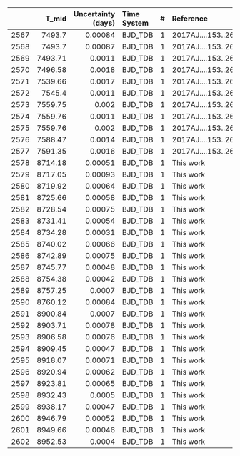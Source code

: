 |      |   T_mid |   Uncertainty (days) | Time System   |   # | Reference           |
|-----:|--------:|---------------------:|:--------------|----:|:--------------------|
| 2567 | 7493.7  |              0.00084 | BJD_TDB       |   1 | 2017AJ....153..263M |
| 2568 | 7493.7  |              0.00087 | BJD_TDB       |   1 | 2017AJ....153..263M |
| 2569 | 7493.71 |              0.0011  | BJD_TDB       |   1 | 2017AJ....153..263M |
| 2570 | 7496.58 |              0.0018  | BJD_TDB       |   1 | 2017AJ....153..263M |
| 2571 | 7539.66 |              0.0017  | BJD_TDB       |   1 | 2017AJ....153..263M |
| 2572 | 7545.4  |              0.0011  | BJD_TDB       |   1 | 2017AJ....153..263M |
| 2573 | 7559.75 |              0.002   | BJD_TDB       |   1 | 2017AJ....153..263M |
| 2574 | 7559.76 |              0.0011  | BJD_TDB       |   1 | 2017AJ....153..263M |
| 2575 | 7559.76 |              0.002   | BJD_TDB       |   1 | 2017AJ....153..263M |
| 2576 | 7588.47 |              0.0014  | BJD_TDB       |   1 | 2017AJ....153..263M |
| 2577 | 7591.35 |              0.0016  | BJD_TDB       |   1 | 2017AJ....153..263M |
| 2578 | 8714.18 |              0.00051 | BJD_TDB       |   1 | This work           |
| 2579 | 8717.05 |              0.00093 | BJD_TDB       |   1 | This work           |
| 2580 | 8719.92 |              0.00064 | BJD_TDB       |   1 | This work           |
| 2581 | 8725.66 |              0.00058 | BJD_TDB       |   1 | This work           |
| 2582 | 8728.54 |              0.00075 | BJD_TDB       |   1 | This work           |
| 2583 | 8731.41 |              0.00054 | BJD_TDB       |   1 | This work           |
| 2584 | 8734.28 |              0.00031 | BJD_TDB       |   1 | This work           |
| 2585 | 8740.02 |              0.00066 | BJD_TDB       |   1 | This work           |
| 2586 | 8742.89 |              0.00075 | BJD_TDB       |   1 | This work           |
| 2587 | 8745.77 |              0.00048 | BJD_TDB       |   1 | This work           |
| 2588 | 8754.38 |              0.00042 | BJD_TDB       |   1 | This work           |
| 2589 | 8757.25 |              0.0007  | BJD_TDB       |   1 | This work           |
| 2590 | 8760.12 |              0.00084 | BJD_TDB       |   1 | This work           |
| 2591 | 8900.84 |              0.0007  | BJD_TDB       |   1 | This work           |
| 2592 | 8903.71 |              0.00078 | BJD_TDB       |   1 | This work           |
| 2593 | 8906.58 |              0.00076 | BJD_TDB       |   1 | This work           |
| 2594 | 8909.45 |              0.00047 | BJD_TDB       |   1 | This work           |
| 2595 | 8918.07 |              0.00071 | BJD_TDB       |   1 | This work           |
| 2596 | 8920.94 |              0.00062 | BJD_TDB       |   1 | This work           |
| 2597 | 8923.81 |              0.00065 | BJD_TDB       |   1 | This work           |
| 2598 | 8932.43 |              0.0005  | BJD_TDB       |   1 | This work           |
| 2599 | 8938.17 |              0.00047 | BJD_TDB       |   1 | This work           |
| 2600 | 8946.79 |              0.00052 | BJD_TDB       |   1 | This work           |
| 2601 | 8949.66 |              0.00046 | BJD_TDB       |   1 | This work           |
| 2602 | 8952.53 |              0.0004  | BJD_TDB       |   1 | This work           |